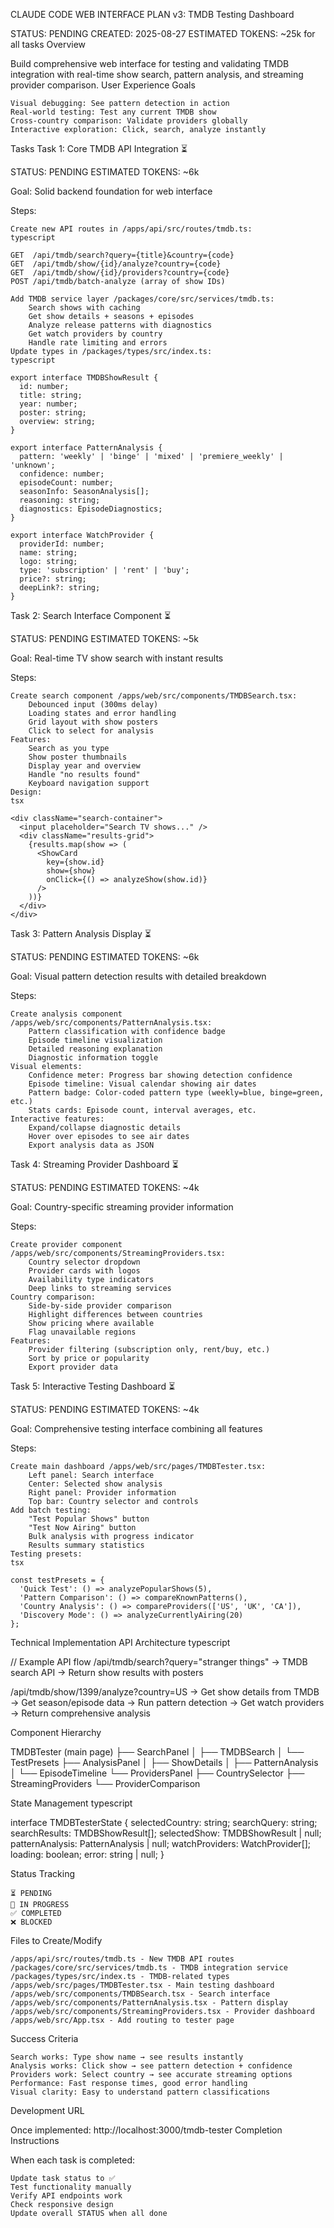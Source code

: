 CLAUDE CODE WEB INTERFACE PLAN v3: TMDB Testing Dashboard

STATUS: PENDING CREATED: 2025-08-27 ESTIMATED TOKENS: ~25k for all tasks
Overview

Build comprehensive web interface for testing and validating TMDB integration with real-time show search, pattern analysis, and streaming provider comparison.
User Experience Goals

    Visual debugging: See pattern detection in action
    Real-world testing: Test any current TMDB show
    Cross-country comparison: Validate providers globally
    Interactive exploration: Click, search, analyze instantly

Tasks
Task 1: Core TMDB API Integration ⏳

STATUS: PENDING
ESTIMATED TOKENS: ~6k

Goal: Solid backend foundation for web interface

Steps:

    Create new API routes in /apps/api/src/routes/tmdb.ts:
    typescript

    GET  /api/tmdb/search?query={title}&country={code}
    GET  /api/tmdb/show/{id}/analyze?country={code}
    GET  /api/tmdb/show/{id}/providers?country={code}
    POST /api/tmdb/batch-analyze (array of show IDs)

    Add TMDB service layer /packages/core/src/services/tmdb.ts:
        Search shows with caching
        Get show details + seasons + episodes
        Analyze release patterns with diagnostics
        Get watch providers by country
        Handle rate limiting and errors
    Update types in /packages/types/src/index.ts:
    typescript

    export interface TMDBShowResult {
      id: number;
      title: string;
      year: number;
      poster: string;
      overview: string;
    }

    export interface PatternAnalysis {
      pattern: 'weekly' | 'binge' | 'mixed' | 'premiere_weekly' | 'unknown';
      confidence: number;
      episodeCount: number;
      seasonInfo: SeasonAnalysis[];
      reasoning: string;
      diagnostics: EpisodeDiagnostics;
    }

    export interface WatchProvider {
      providerId: number;
      name: string;
      logo: string;
      type: 'subscription' | 'rent' | 'buy';
      price?: string;
      deepLink?: string;
    }

Task 2: Search Interface Component ⏳

STATUS: PENDING ESTIMATED TOKENS: ~5k

Goal: Real-time TV show search with instant results

Steps:

    Create search component /apps/web/src/components/TMDBSearch.tsx:
        Debounced input (300ms delay)
        Loading states and error handling
        Grid layout with show posters
        Click to select for analysis
    Features:
        Search as you type
        Show poster thumbnails
        Display year and overview
        Handle "no results found"
        Keyboard navigation support
    Design:
    tsx

    <div className="search-container">
      <input placeholder="Search TV shows..." />
      <div className="results-grid">
        {results.map(show => (
          <ShowCard
            key={show.id}
            show={show}
            onClick={() => analyzeShow(show.id)}
          />
        ))}
      </div>
    </div>

Task 3: Pattern Analysis Display ⏳

STATUS: PENDING ESTIMATED TOKENS: ~6k

Goal: Visual pattern detection results with detailed breakdown

Steps:

    Create analysis component /apps/web/src/components/PatternAnalysis.tsx:
        Pattern classification with confidence badge
        Episode timeline visualization
        Detailed reasoning explanation
        Diagnostic information toggle
    Visual elements:
        Confidence meter: Progress bar showing detection confidence
        Episode timeline: Visual calendar showing air dates
        Pattern badge: Color-coded pattern type (weekly=blue, binge=green, etc.)
        Stats cards: Episode count, interval averages, etc.
    Interactive features:
        Expand/collapse diagnostic details
        Hover over episodes to see air dates
        Export analysis data as JSON

Task 4: Streaming Provider Dashboard ⏳

STATUS: PENDING ESTIMATED TOKENS: ~4k

Goal: Country-specific streaming provider information

Steps:

    Create provider component /apps/web/src/components/StreamingProviders.tsx:
        Country selector dropdown
        Provider cards with logos
        Availability type indicators
        Deep links to streaming services
    Country comparison:
        Side-by-side provider comparison
        Highlight differences between countries
        Show pricing where available
        Flag unavailable regions
    Features:
        Provider filtering (subscription only, rent/buy, etc.)
        Sort by price or popularity
        Export provider data

Task 5: Interactive Testing Dashboard ⏳

STATUS: PENDING ESTIMATED TOKENS: ~4k

Goal: Comprehensive testing interface combining all features

Steps:

    Create main dashboard /apps/web/src/pages/TMDBTester.tsx:
        Left panel: Search interface
        Center: Selected show analysis
        Right panel: Provider information
        Top bar: Country selector and controls
    Add batch testing:
        "Test Popular Shows" button
        "Test Now Airing" button
        Bulk analysis with progress indicator
        Results summary statistics
    Testing presets:
    tsx

    const testPresets = {
      'Quick Test': () => analyzePopularShows(5),
      'Pattern Comparison': () => compareKnownPatterns(),
      'Country Analysis': () => compareProviders(['US', 'UK', 'CA']),
      'Discovery Mode': () => analyzeCurrentlyAiring(20)
    };

Technical Implementation
API Architecture
typescript

// Example API flow
/api/tmdb/search?query="stranger things"
→ TMDB search API
→ Return show results with posters

/api/tmdb/show/1399/analyze?country=US
→ Get show details from TMDB
→ Get season/episode data
→ Run pattern detection
→ Get watch providers
→ Return comprehensive analysis

Component Hierarchy

TMDBTester (main page)
├── SearchPanel
│ ├── TMDBSearch
│ └── TestPresets
├── AnalysisPanel
│ ├── ShowDetails
│ ├── PatternAnalysis
│ └── EpisodeTimeline
└── ProvidersPanel
├── CountrySelector
├── StreamingProviders
└── ProviderComparison

State Management
typescript

interface TMDBTesterState {
selectedCountry: string;
searchQuery: string;
searchResults: TMDBShowResult[];
selectedShow: TMDBShowResult | null;
patternAnalysis: PatternAnalysis | null;
watchProviders: WatchProvider[];
loading: boolean;
error: string | null;
}

Status Tracking

    ⏳ PENDING
    🔄 IN PROGRESS
    ✅ COMPLETED
    ❌ BLOCKED

Files to Create/Modify

    /apps/api/src/routes/tmdb.ts - New TMDB API routes
    /packages/core/src/services/tmdb.ts - TMDB integration service
    /packages/types/src/index.ts - TMDB-related types
    /apps/web/src/pages/TMDBTester.tsx - Main testing dashboard
    /apps/web/src/components/TMDBSearch.tsx - Search interface
    /apps/web/src/components/PatternAnalysis.tsx - Pattern display
    /apps/web/src/components/StreamingProviders.tsx - Provider dashboard
    /apps/web/src/App.tsx - Add routing to tester page

Success Criteria

    Search works: Type show name → see results instantly
    Analysis works: Click show → see pattern detection + confidence
    Providers work: Select country → see accurate streaming options
    Performance: Fast response times, good error handling
    Visual clarity: Easy to understand pattern classifications

Development URL

Once implemented: http://localhost:3000/tmdb-tester
Completion Instructions

When each task is completed:

    Update task status to ✅
    Test functionality manually
    Verify API endpoints work
    Check responsive design
    Update overall STATUS when all done
